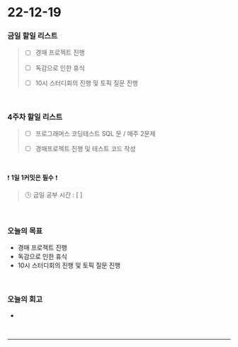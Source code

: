 # 22-12-19

### 금일 할일 리스트
> - [ ]  경매 프로젝트 진행
>
> - [ ]  독감으로 인한 휴식
>
> - [ ]  10시 스터디회의 진행 및 토픽 질문 진행

<br/>

### 4주차 할일 리스트  

> - [ ]  프로그래머스 코딩테스트 SQL 문 / 매주 2문제  
>
> - [ ]  경매프로젝트 진행 및 테스트 코드 작성

<br/>

❗ **1일 1커밋은 필수** ❗
> 🕒 금일 공부 시간 : [  ]
  
<br/>

### 오늘의 목표
- 경매 프로젝트 진행
- 독감으로 인한 휴식
- 10시 스터디회의 진행 및 토픽 질문 진행

<br>

### 오늘의 회고
- 

<br/>

------------  